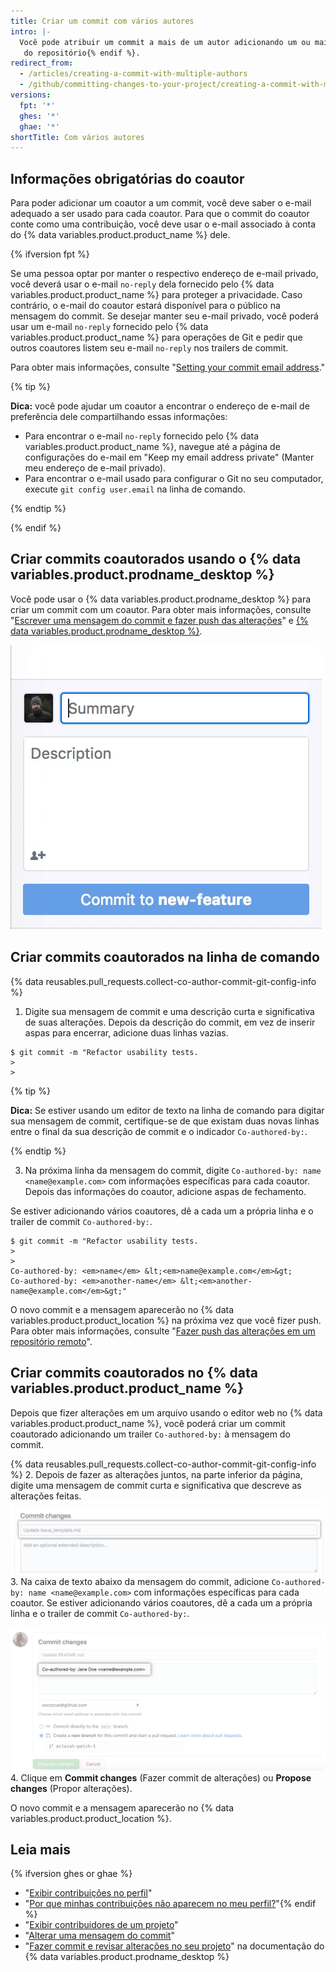 ```yaml
---
title: Criar um commit com vários autores
intro: |-
  Você pode atribuir um commit a mais de um autor adicionando um ou mais trailers "Co-authored-by" à mensagem do commit. Os commits coautorados podem ser vistos no {% data variables.product.product_name %}{% ifversion ghes or ghae %} e podem ser incluídos no gráfico de contribuições de perfil e nas estatísticas
   do repositório{% endif %}.
redirect_from:
  - /articles/creating-a-commit-with-multiple-authors
  - /github/committing-changes-to-your-project/creating-a-commit-with-multiple-authors
versions:
  fpt: '*'
  ghes: '*'
  ghae: '*'
shortTitle: Com vários autores
---
```


## Informações obrigatórias do coautor

Para poder adicionar um coautor a um commit, você deve saber o e-mail adequado a ser usado para cada coautor. Para que o commit do coautor conte como uma contribuição, você deve usar o e-mail associado à conta do {% data variables.product.product_name %} dele.

{% ifversion fpt %}

Se uma pessoa optar por manter o respectivo endereço de e-mail privado, você deverá usar o e-mail `no-reply` dela fornecido pelo {% data variables.product.product_name %} para proteger a privacidade. Caso contrário, o e-mail do coautor estará disponível para o público na mensagem do commit. Se desejar manter seu e-mail privado, você poderá usar um e-mail `no-reply` fornecido pelo {% data variables.product.product_name %} para operações de Git e pedir que outros coautores listem seu e-mail `no-reply` nos trailers de commit.

Para obter mais informações, consulte "[Setting your commit email address](/articles/setting-your-commit-email-address)."

  {% tip %}

  **Dica:** você pode ajudar um coautor a encontrar o endereço de e-mail de preferência dele compartilhando essas informações:
  - Para encontrar o e-mail `no-reply` fornecido pelo {% data variables.product.product_name %}, navegue até a página de configurações do e-mail em "Keep my email address private" (Manter meu endereço de e-mail privado).
  - Para encontrar o e-mail usado para configurar o Git no seu computador, execute `git config user.email` na linha de comando.

  {% endtip %}

{% endif %}

## Criar commits coautorados usando o {% data variables.product.prodname_desktop %}

Você pode usar o {% data variables.product.prodname_desktop %} para criar um commit com um coautor. Para obter mais informações, consulte "[Escrever uma mensagem do commit e fazer push das alterações](/desktop/contributing-to-projects/committing-and-reviewing-changes-to-your-project#4-write-a-commit-message-and-push-your-changes)" e [{% data variables.product.prodname_desktop %}](https://desktop.github.com).

![Adicionar um coautor à mensagem do commit](/assets/images/help/desktop/co-authors-demo-hq.gif)

## Criar commits coautorados na linha de comando

{% data reusables.pull_requests.collect-co-author-commit-git-config-info %}

1. Digite sua mensagem de commit e uma descrição curta e significativa de suas alterações. Depois da descrição do commit, em vez de inserir aspas para encerrar, adicione duas linhas vazias.
  ```shell
  $ git commit -m "Refactor usability tests.
  >
  >
  ```
  {% tip %}

  **Dica:** Se estiver usando um editor de texto na linha de comando para digitar sua mensagem de commit, certifique-se de que existam duas novas linhas entre o final da sua descrição de commit e o indicador `Co-authored-by:`.

  {% endtip %}

3. Na próxima linha da mensagem do commit, digite `Co-authored-by: name <name@example.com>` com informações específicas para cada coautor. Depois das informações do coautor, adicione aspas de fechamento.

  Se estiver adicionando vários coautores, dê a cada um a própria linha e o trailer de commit `Co-authored-by:`.
  ```shell
  $ git commit -m "Refactor usability tests.
  >
  >
  Co-authored-by: <em>name</em> &lt;<em>name@example.com</em>&gt;
  Co-authored-by: <em>another-name</em> &lt;<em>another-name@example.com</em>&gt;"
  ```

O novo commit e a mensagem aparecerão no {% data variables.product.product_location %} na próxima vez que você fizer push. Para obter mais informações, consulte "[Fazer push das alterações em um repositório remoto](/github/getting-started-with-github/pushing-commits-to-a-remote-repository/)".

## Criar commits coautorados no {% data variables.product.product_name %}

Depois que fizer alterações em um arquivo usando o editor web no {% data variables.product.product_name %}, você poderá criar um commit coautorado adicionando um trailer `Co-authored-by:` à mensagem do commit.

{% data reusables.pull_requests.collect-co-author-commit-git-config-info %}
2. Depois de fazer as alterações juntos, na parte inferior da página, digite uma mensagem de commit curta e significativa que descreve as alterações feitas. ![Mensagem do commit para sua alteração](/assets/images/help/repository/write-commit-message-quick-pull.png)
3. Na caixa de texto abaixo da mensagem do commit, adicione `Co-authored-by: name <name@example.com>` com informações específicas para cada coautor. Se estiver adicionando vários coautores, dê a cada um a própria linha e o trailer de commit `Co-authored-by:`.

  ![Exemplo de trailer de coautor da mensagem do commit na segunda caixa de texto da mensagem do commit](/assets/images/help/repository/write-commit-message-co-author-trailer.png)
4. Clique em **Commit changes** (Fazer commit de alterações) ou **Propose changes** (Propor alterações).

O novo commit e a mensagem aparecerão no {% data variables.product.product_location %}.

## Leia mais
{% ifversion ghes or ghae %}
- "[Exibir contribuições no perfil](/articles/viewing-contributions-on-your-profile)"
- "[Por que minhas contribuições não aparecem no meu perfil?](/articles/why-are-my-contributions-not-showing-up-on-my-profile)"{% endif %}
- "[Exibir contribuidores de um projeto](/articles/viewing-a-projects-contributors)"
- "[Alterar uma mensagem do commit](/articles/changing-a-commit-message)"
- "[Fazer commit e revisar alterações no seu projeto](/desktop/contributing-to-projects/committing-and-reviewing-changes-to-your-project#4-write-a-commit-message-and-push-your-changes)" na documentação do {% data variables.product.prodname_desktop %}

